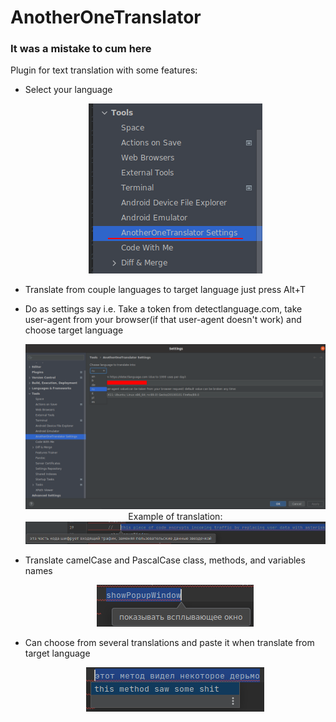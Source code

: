 # AnotherOneTranslator

### It was a mistake to cum here

Plugin for text translation with some features:

- Select your language
  <p align="center">
    <img src="/img/1.png"  title="Location of plugin">
  </p>

- Translate from couple languages to target language just press Alt+T
- Do as settings say i.e. Take a token from detectlanguage.com, take user-agent from your browser(if that user-agent doesn't work) and choose target language
  <p align="center">
    <img src="/img/2.png" title="Settings">
      <br/>
        Example of translation:
      <br/>
    <img src="/img/3.png" title="Example of translation">
  </p>

- Translate camelCase and PascalCase class, methods, and variables names
  <p align="center">
     <img src="/img/4.png" title="CamelCase">
  </p>

- Can choose from several translations and paste it when translate from target language
  <p align="center">
    <img src="/img/5.png" title="Translate from target language">
  </p>


